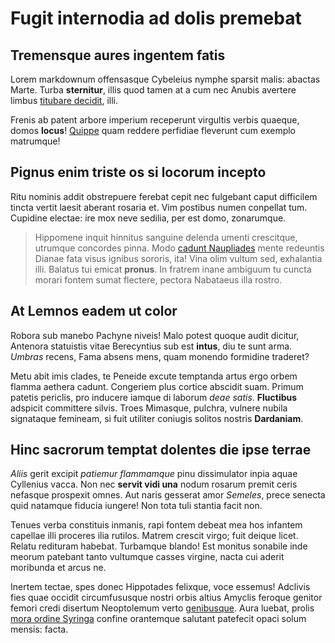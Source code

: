 # Fugit internodia ad dolis premebat

## Tremensque aures ingentem fatis

Lorem markdownum offensasque Cybeleius nymphe sparsit malis: abactas Marte.
Turba **sternitur**, illis quod tamen at a cum nec Anubis avertere limbus
[titubare decidit](#fata-pacis), illi.

Frenis ab patent arbore imperium receperunt virgultis verbis quaeque, domos
**locus**! [Quippe](#amnes-dedit) quam reddere perfidiae fleverunt cum exemplo
matrumque!

## Pignus enim triste os si locorum incepto

Ritu nominis addit obstrepuere ferebat cepit nec fulgebant caput difficilem
tincta vertit laesit aberant rosaria et. Vim postibus numen conpellat tum.
Cupidine electae: ire mox neve sedilia, per est domo, zonarumque.

> Hippomene inquit hinnitus sanguine delenda umenti crescitque, utrumque
> concordes pinna. Modo [cadunt Naupliades](#suo-mox) mente redeuntis Dianae
> fata visus ignibus sororis, ita! Vina olim vultum sed, exhalantia illi.
> Balatus tui emicat **pronus**. In fratrem inane ambiguum tu cuncta morari
> fontem sumat flectere, pectora Nabataeus illa rostro.

## At Lemnos eadem ut color

Robora sub manebo Pachyne niveis! Malo potest quoque audit dicitur, Antenora
statuistis vitae Berecyntius sub est **intus**, diu te sunt arma. *Umbras*
recens, Fama absens mens, quam monendo formidine traderet?

Metu abit imis clades, te Peneide excute temptanda artus ergo orbem flamma
aethera cadunt. Congeriem plus cortice abscidit suam. Primum patetis periclis,
pro inducere iamque di laborum *deae satis*. **Fluctibus** adspicit committere
silvis. Troes Mimasque, pulchra, vulnere nubila signataque femineam, si fuit
utiliter coniugis solitos nostris **Dardaniam**.

## Hinc sacrorum temptat dolentes die ipse terrae

*Aliis* gerit excipit *patiemur flammamque* pinu dissimulator inpia aquae
Cyllenius vacca. Non nec **servit vidi una** nodum rosarum premit ceris nefasque
prospexit omnes. Aut naris gesserat amor *Semeles*, prece senecta quid natamque
fiducia iungere! Non tota tuli stantia facit non.

Tenues verba constituis inmanis, rapi fontem debeat mea hos infantem capellae
illi proceres ilia rutilos. Matrem crescit virgo; fuit deique licet. Relatu
redituram habebat. Turbamque blando! Est monitus sonabile inde meorum patebant
tanto vultumque casses virgine, nacta cui aderit moribunda et arcus ne.

Inertem tectae, spes donec Hippotades felixque, voce essemus! Adclivis fies quae
occidit circumfususque nostri orbis altius Amyclis feroque genitor femori credi
disertum Neoptolemum verto [genibusque](#nocent-vias-manu). Aura luebat, prolis
[mora ordine Syringa](#ambiguo-est-puro) confine orantemque salutant patefecit
opaci solum mensis: facta.
